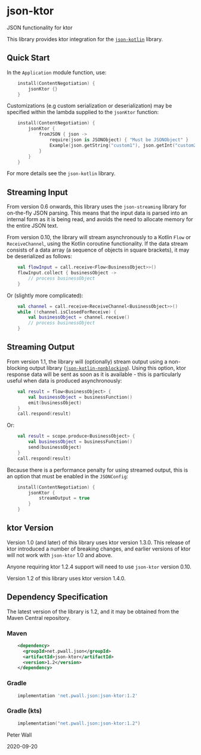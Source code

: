 # json-ktor

JSON functionality for ktor

This library provides ktor integration for the [`json-kotlin`](https://github.com/pwall567/json-kotlin) library.

## Quick Start

In the `Application` module function, use:
```kotlin
    install(ContentNegotiation) {
        jsonKtor {}
    }
```

Customizations (e.g custom serialization or deserialization) may be specified within the lambda supplied to the
`jsonKtor` function:
```kotlin
    install(ContentNegotiation) {
        jsonKtor {
            fromJSON { json ->
                require(json is JSONObject) { "Must be JSONObject" }
                Example(json.getString("custom1"), json.getInt("custom2"))
            }
        }
    }
```
For more details see the `json-kotlin` library.

## Streaming Input

From version 0.6 onwards, this library uses the `json-streaming` library for on-the-fly JSON parsing.
This means that the input data is parsed into an internal form as it is being read, and avoids the need to allocate
memory for the entire JSON text.

From version 0.10, the library will stream asynchronously to a Kotlin `Flow` or `ReceiveChannel`, using the Kotlin
coroutine functionality.
If the data stream consists of a data array (a sequence of objects in square brackets), it may be deserialized as
follows:
```kotlin
    val flowInput = call.receive<Flow<BusinessObject>>()
    flowInput.collect { businessObject ->
        // process businessObject
    }
```
Or (slightly more complicated):
```kotlin
    val channel = call.receive<ReceiveChannel<BusinessObject>>()
    while (!channel.isClosedForReceive) {
        val businessObject = channel.receive()
        // process businessObject
    }
```

## Streaming Output

From version 1.1, the library will (optionally) stream output using a non-blocking output library
([`json-kotlin-nonblocking`](https://github.com/pwall567/json-kotlin-nonblocking)).
Using this option, ktor response data will be sent as soon as it is available - this is particularly useful when data is
produced asynchronously:
```kotlin
    val result = flow<BusinessObject> {
        val businessObject = businessFunction()
        emit(businessObject)
    }
    call.respond(result)
```
Or:
```kotlin
    val result = scope.produce<BusinessObject> {
        val businessObject = businessFunction()
        send(businessObject)
    }
    call.respond(result)
```
Because there is a performance penalty for using streamed output, this is an option that must be enabled in the
`JSONConfig`:
```kotlin
    install(ContentNegotiation) {
        jsonKtor {
            streamOutput = true
        }
    }
```

## ktor Version

Version 1.0 (and later) of this library uses ktor version 1.3.0.
This release of ktor introduced a number of breaking changes, and earlier versions of ktor will not work with
`json-ktor` 1.0 and above.

Anyone requiring ktor 1.2.4 support will need to use `json-ktor` version 0.10.

Version 1.2 of this library uses ktor version 1.4.0.

## Dependency Specification

The latest version of the library is 1.2, and it may be obtained from the Maven Central repository.

### Maven
```xml
    <dependency>
      <groupId>net.pwall.json</groupId>
      <artifactId>json-ktor</artifactId>
      <version>1.2</version>
    </dependency>
```
### Gradle
```groovy
    implementation 'net.pwall.json:json-ktor:1.2'
```
### Gradle (kts)
```kotlin
    implementation("net.pwall.json:json-ktor:1.2")
```

Peter Wall

2020-09-20

